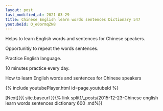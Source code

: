 ```yaml
---
layout: post
last_modified_at: 2021-03-29
title: Chinese English learn words sentences Dictionary 547 
youtubeId: O_e0ormqZN8
---
```

 
 
Helps to learn English words and sentences for Chinese speakers.

Opportunitiy to repeat the words sentences. 

Practice English language. 
 
10 minutes practice every day. 
 
How to learn English words and sentences for Chinese speakers 
 
{% include youtubePlayer.html id=page.youtubeId %}
 
 
[Next]({{ site.baseurl }}{% link  split1/_posts/2015-12-23-Chinese english learn words sentences dictionary 600 .md%})
 
